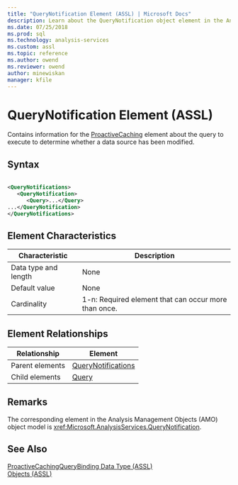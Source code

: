 ```yaml
---
title: "QueryNotification Element (ASSL) | Microsoft Docs"
description: Learn about the QueryNotification object element in the Analysis Services Scripting Language (ASSL) schema.
ms.date: 07/25/2018
ms.prod: sql
ms.technology: analysis-services
ms.custom: assl
ms.topic: reference
ms.author: owend
ms.reviewer: owend
author: minewiskan
manager: kfile
---
```

# QueryNotification Element (ASSL)

  Contains information for the [ProactiveCaching](../objects/proactivecaching-element-assl.md) element about the query to execute to determine whether a data source has been modified.  
  
## Syntax  
  
```xml  
  
<QueryNotifications>  
   <QueryNotification>  
      <Query>...</Query>  
...</QueryNotification>  
</QueryNotifications>  
```  
  
## Element Characteristics  
  
|Characteristic|Description|  
|--------------------|-----------------|  
|Data type and length|None|  
|Default value|None|  
|Cardinality|1-n: Required element that can occur more than once.|  
  
## Element Relationships  
  
|Relationship|Element|  
|------------------|-------------|  
|Parent elements|[QueryNotifications](../collections/querynotifications-element-assl.md)|  
|Child elements|[Query](../properties/query-element-assl.md)|  
  
## Remarks  
 The corresponding element in the Analysis Management Objects (AMO) object model is <xref:Microsoft.AnalysisServices.QueryNotification>.  
  
## See Also  
 [ProactiveCachingQueryBinding Data Type &#40;ASSL&#41;](../data-type/proactivecachingquerybinding-data-type-assl.md)   
 [Objects &#40;ASSL&#41;](../objects/objects-assl.md)  
  
  

